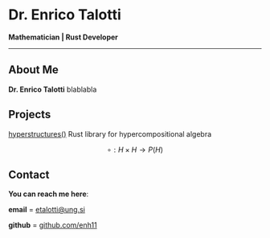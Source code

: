 # Dr. Enrico Talotti
**Mathematician | Rust Developer**

---

## About Me


**Dr. Enrico Talotti**
blablabla
## Projects

[hyperstructures()](https://github.com/enh11/hypercompositional_structures)
Rust library for hypercompositional algebra

$$\circ : H\times H\to P(H)$$

## Contact
**You can reach me here**:

**email** = [etalotti@ung.si](mailto:etalotti@ung.si)

**github** = [github.com/enh11](https://github.com/enh11)





